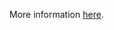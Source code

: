 More information [here](https://docs.bridgecrew.io/docs/ensure-that-the-read-only-port-argument-is-set-to-0).
